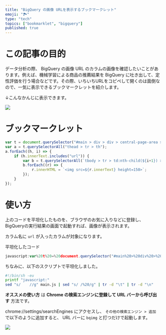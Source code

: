 ```yaml
---
title: "BigQuery の画像 URLを表示するブックマークレット"
emoji: "🏞"
type: "tech"
topics: ["bookmarklet", "bigquery"]
published: true
---
```


# この記事の目的

データ分析の際、 BigQuery の画像 URL のカラムの画像を確認したいことがあります。例えば、機械学習による商品の推薦結果を BigQuery に吐き出して、定性評価を行う場合などです。その際、いちいちURLをコピペして開くのは面倒なので、一気に表示できるブックマークレットを紹介します。

↓こんなかんじに表示できます。

![](https://storage.googleapis.com/zenn-user-upload/56pwfhumnms8bsu6pfw0g8jkggv7)


# ブックマークレット

```js
var t = document.querySelector("#main > div > div > central-page-area > div > div > pcc-content-viewport > div > div > ng2-router-root > div > ng-component > cfc-panel-container > div > div > cfc-panel.bq-main-container.cfc-panel.cfc-panel-center.cfc-panel-color-white.cfc-panel-orientation-vertical > div > div > cfc-panel-container > div > div > cfc-panel.cfc-panel.cfc-panel-center.cfc-panel-color-white.cfc-panel-orientation-horizontal.ng-star-inserted > div > div > bq-workspace > bq-tab-container > cfc-panel-container > div > div > cfc-panel > div > div > bq-tab-panel > bq-tab-content > div > bqui-query-panel > div > cfc-panel-container > div > div > cfc-panel.bqui-query-results.cfc-panel.cfc-panel-center.cfc-panel-color-white.cfc-panel-orientation-horizontal > div > div > cfc-panel-body > cfc-virtual-viewport > div.cfc-virtual-scroll-content-wrapper > bq-ng1-query-results-container-wrapper > xap-deferred-loader-outlet > bq-query-results-container-upgrade-wrapper > bq-query-results-container-upgrade > bq-query-results-container > bq-script-query-results > bq-query-results > div > div > section > div.p6n-bq-query-results-tab > bq-results-table > div > span > div.p6n-bq-results-table-scroll-container > table");
var a = t.querySelectorAll("thead > tr > th");
a.forEach((h, i) => {
    if (h.innerText.includes("url")) {
        var b = t.querySelectorAll(`tbody > tr > td:nth-child(${i+1}) > div`);
        b.forEach((r) => {
            r.innerHTML = `<img src=${r.innerText} height=150>`;
        });
    }
});
```

# 使い方

上のコードを平坦化したものを、ブラウザのお気に入りなどに登録し、BigQueryの実行結果の画面で起動すれば、画像が表示されます。

カラム名に `url` が入ったカラムが対象になります。

平坦化したコード

```js
javascript:var%20t%20=%20document.querySelector("#main%20>%20div%20>%20div%20>%20central-page-area%20>%20div%20>%20div%20>%20pcc-content-viewport%20>%20div%20>%20div%20>%20ng2-router-root%20>%20div%20>%20ng-component%20>%20cfc-panel-container%20>%20div%20>%20div%20>%20cfc-panel.bq-main-container.cfc-panel.cfc-panel-center.cfc-panel-color-white.cfc-panel-orientation-vertical%20>%20div%20>%20div%20>%20cfc-panel-container%20>%20div%20>%20div%20>%20cfc-panel.cfc-panel.cfc-panel-center.cfc-panel-color-white.cfc-panel-orientation-horizontal.ng-star-inserted%20>%20div%20>%20div%20>%20bq-workspace%20>%20bq-tab-container%20>%20cfc-panel-container%20>%20div%20>%20div%20>%20cfc-panel%20>%20div%20>%20div%20>%20bq-tab-panel%20>%20bq-tab-content%20>%20div%20>%20bqui-query-panel%20>%20div%20>%20cfc-panel-container%20>%20div%20>%20div%20>%20cfc-panel.bqui-query-results.cfc-panel.cfc-panel-center.cfc-panel-color-white.cfc-panel-orientation-horizontal%20>%20div%20>%20div%20>%20cfc-panel-body%20>%20cfc-virtual-viewport%20>%20div.cfc-virtual-scroll-content-wrapper%20>%20bq-ng1-query-results-container-wrapper%20>%20xap-deferred-loader-outlet%20>%20bq-query-results-container-upgrade-wrapper%20>%20bq-query-results-container-upgrade%20>%20bq-query-results-container%20>%20bq-script-query-results%20>%20bq-query-results%20>%20div%20>%20div%20>%20section%20>%20div.p6n-bq-query-results-tab%20>%20bq-results-table%20>%20div%20>%20span%20>%20div.p6n-bq-results-table-scroll-container%20>%20table");var%20a%20=%20t.querySelectorAll("thead%20>%20tr%20>%20th");a.forEach((h,%20i)%20=>%20{if%20(h.innerText.includes("url"))%20{var%20b%20=%20t.querySelectorAll(`tbody%20>%20tr%20>%20td:nth-child(${i+1})%20>%20div`);b.forEach((r)%20=>%20{r.innerHTML%20=%20`<img%20src=${r.innerText}%20height=150>`;});}});
```

ちなみに、以下のスクリプトで平坦化しました。

```sh
#!/bin/sh -eu
printf "javascript:"
sed "s/    //g" main.js | sed "s/ /%20/g" | tr -d "\t" | tr -d "\n"
```

**オススメの使い方** は **Chrome の検索エンジンに登録して URL バーから呼び出す** 方法です。

chrome://settings/searchEngines にアクセスし、 `その他の検索エンジン > 追加` で以下のように追加すると、 URL バーに `bqimg` と打つだけで起動します。

![](https://storage.googleapis.com/zenn-user-upload/cle9qxhchxssvegbfelu6o5tz0vh)
